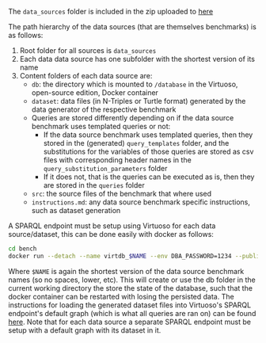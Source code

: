 The `data_sources` folder is included in the zip uploaded to [here](TODOLINKHERE)

The path hierarchy of the data sources (that are themselves benchmarks) is as follows:
1. Root folder for all sources is `data_sources`
2. Each data data source has one subfolder with the shortest version of its name
3. Content folders of each data source are: 
   - `db`: the directory which is mounted to `/database` in the Virtuoso, open-source edition, Docker container
   - `dataset`: data files (in N-Triples or Turtle format) generated by the data generator of the respective benchmark
   - Queries are stored differently depending on if the data source benchmark uses templated queries or not:
     - If the data source benchmark uses templated queries, then they stored in the (generated) `query_templates` folder, and the substitutions for the variables of those queries are stored as csv files with corresponding header names in the `query_substitution_parameters` folder
     - If it does not, that is the queries can be executed as is, then they are stored in the `queries` folder
   - `src`: the source files of the benchmark that where used
   - `instructions.md`: any data source benchmark specific instructions, such as dataset generation

A SPARQL endpoint must be setup using Virtuoso for each data source/dataset, this can be done easily with docker as follows:
```sh
cd bench
docker run --detach --name virtdb_$NAME --env DBA_PASSWORD=1234 --publish 1111:1111 --publish  8890:8890 --volume `pwd`/data_sources/$NAME/db:/database openlink/virtuoso-opensource-7@sha256:e07868a3db9090400332eaa8ee694b8cf9bf7eebc26db6bbdc3bb92fd30ed010
```
Where `$NAME` is again the shortest version of the data source benchmark names (so no spaces, lower, etc).
This will create or use the db folder in the current working directory the store the state of the database, such that the docker container can be restarted with losing the persisted data.
The instructions for loading the generated dataset files into Virtuoso's SPARQL endpoint's default graph (which is what all queries are ran on) can be found [here](./setup_virtuose.md). Note that for each data source a separate SPARQL endpoint must be setup with a default graph with its dataset in it.